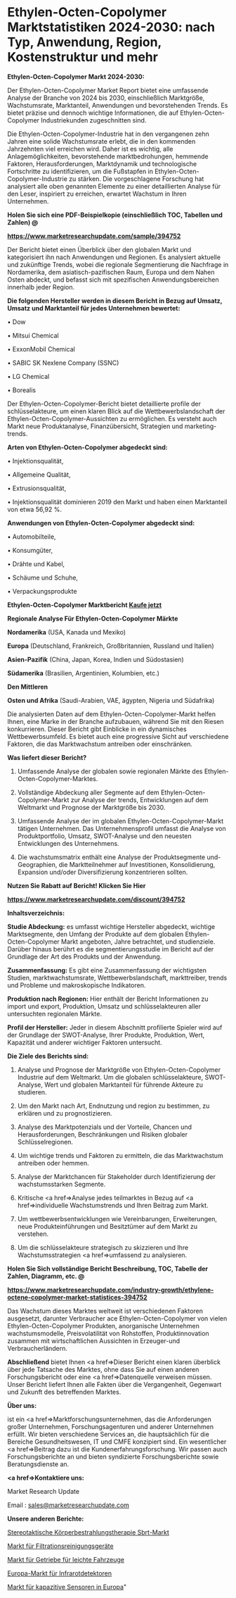 # Ethylen-Octen-Copolymer Marktstatistiken 2024-2030: nach Typ, Anwendung, Region, Kostenstruktur und mehr

<strong>Ethylen-Octen-Copolymer Markt 2024-2030:</strong>

Der Ethylen-Octen-Copolymer Market Report bietet eine umfassende Analyse der Branche von 2024 bis 2030, einschließlich Marktgröße, Wachstumsrate, Marktanteil, Anwendungen und bevorstehenden Trends. Es bietet präzise und dennoch wichtige Informationen, die auf Ethylen-Octen-Copolymer Industriekunden zugeschnitten sind.

Die Ethylen-Octen-Copolymer-Industrie hat in den vergangenen zehn Jahren eine solide Wachstumsrate erlebt, die in den kommenden Jahrzehnten viel erreichen wird. Daher ist es wichtig, alle Anlagemöglichkeiten, bevorstehende marktbedrohungen, hemmende Faktoren, Herausforderungen, Marktdynamik und technologische Fortschritte zu identifizieren, um die Fußstapfen in Ethylen-Octen-Copolymer-Industrie zu stärken. Die vorgeschlagene Forschung hat analysiert alle oben genannten Elemente zu einer detaillierten Analyse für den Leser, inspiriert zu erreichen, erwartet Wachstum in Ihren Unternehmen.



<strong>Holen Sie sich eine PDF-Beispielkopie (einschließlich TOC, Tabellen und Zahlen) @
</strong>

<strong><a href=https://www.marketresearchupdate.com/sample/394752>

<strong>https://www.marketresearchupdate.com/sample/394752</u></font></a></strong></strong>

Der Bericht bietet einen Überblick über den globalen Markt und kategorisiert ihn nach Anwendungen und Regionen. Es analysiert aktuelle und zukünftige Trends, wobei die regionale Segmentierung die Nachfrage in Nordamerika, dem asiatisch-pazifischen Raum, Europa und dem Nahen Osten abdeckt, und befasst sich mit spezifischen Anwendungsbereichen innerhalb jeder Region.



<strong>Die folgenden Hersteller werden in diesem Bericht in Bezug auf Umsatz, Umsatz und Marktanteil für jedes Unternehmen bewertet:</strong>

• Dow

• Mitsui Chemical

• ExxonMobil Chemical

• SABIC SK Nexlene Company (SSNC)

• LG Chemical

• Borealis

Der Ethylen-Octen-Copolymer-Bericht bietet detaillierte profile der schlüsselakteure, um einen klaren Blick auf die Wettbewerbslandschaft der Ethylen-Octen-Copolymer-Aussichten zu ermöglichen. Es versteht auch Markt neue Produktanalyse, Finanzübersicht, Strategien und marketing-trends.



<strong>Arten von Ethylen-Octen-Copolymer abgedeckt sind:</strong>

• Injektionsqualität,

• Allgemeine Qualität,

• Extrusionsqualität,

• Injektionsqualität dominieren 2019 den Markt und haben einen Marktanteil von etwa 56,92 %.



<strong>Anwendungen von Ethylen-Octen-Copolymer abgedeckt sind:</strong>

• Automobilteile,

• Konsumgüter,

• Drähte und Kabel,

• Schäume und Schuhe,

• Verpackungsprodukte



<strong>Ethylen-Octen-Copolymer Marktbericht <a href=https://www.marketresearchupdate.com/buynow/394752>Kaufe jetzt</a></strong>



<strong>Regionale Analyse Für Ethylen-Octen-Copolymer Märkte</strong>



<strong>Nordamerika</strong> (USA, Kanada und Mexiko)



<strong>Europa</strong> (Deutschland, Frankreich, Großbritannien, Russland und Italien)



<strong>Asien-Pazifik</strong> (China, Japan, Korea, Indien und Südostasien)



<strong>Südamerika</strong> (Brasilien, Argentinien, Kolumbien, etc.)



<strong>Den Mittleren</strong> 

<strong>Osten und Afrika</strong> (Saudi-Arabien, VAE, ägypten, Nigeria und Südafrika)

Die analysierten Daten auf dem Ethylen-Octen-Copolymer-Markt helfen Ihnen, eine Marke in der Branche aufzubauen, während Sie mit den Riesen konkurrieren. Dieser Bericht gibt Einblicke in ein dynamisches Wettbewerbsumfeld. Es bietet auch eine progressive Sicht auf verschiedene Faktoren, die das Marktwachstum antreiben oder einschränken.



<strong>Was liefert dieser Bericht?</strong>

1. Umfassende Analyse der globalen sowie regionalen Märkte des Ethylen-Octen-Copolymer-Marktes.

2. Vollständige Abdeckung aller Segmente auf dem Ethylen-Octen-Copolymer-Markt zur Analyse der trends, Entwicklungen auf dem Weltmarkt und Prognose der Marktgröße bis 2030.

3. Umfassende Analyse der im globalen Ethylen-Octen-Copolymer-Markt tätigen Unternehmen. Das Unternehmensprofil umfasst die Analyse von Produktportfolio, Umsatz, SWOT-Analyse und den neuesten Entwicklungen des Unternehmens.

4. Die wachstumsmatrix enthält eine Analyse der Produktsegmente und-Geographien, die Marktteilnehmer auf Investitionen, Konsolidierung, Expansion und/oder Diversifizierung konzentrieren sollten.



<strong>Nutzen Sie Rabatt auf Bericht! Klicken Sie Hier
</strong>

<strong><a href=https://www.marketresearchupdate.com/discount/394752>https://www.marketresearchupdate.com/discount/394752</b></u></font></strong></a>



<strong>Inhaltsverzeichnis:</strong>



<strong>Studie Abdeckung:</strong> es umfasst wichtige Hersteller abgedeckt, wichtige Marktsegmente, den Umfang der Produkte auf dem globalen Ethylen-Octen-Copolymer Markt angeboten, Jahre betrachtet, und studienziele. Darüber hinaus berührt es die segmentierungsstudie im Bericht auf der Grundlage der Art des Produkts und der Anwendung.



<strong>Zusammenfassung:</strong> Es gibt eine Zusammenfassung der wichtigsten Studien, marktwachstumsrate, Wettbewerbslandschaft, markttreiber, trends und Probleme und makroskopische Indikatoren.



<strong>Produktion nach Regionen:</strong> Hier enthält der Bericht Informationen zu import und export, Produktion, Umsatz und schlüsselakteuren aller untersuchten regionalen Märkte.



<strong>Profil der Hersteller:</strong> Jeder in diesem Abschnitt profilierte Spieler wird auf der Grundlage der SWOT-Analyse, Ihrer Produkte, Produktion, Wert, Kapazität und anderer wichtiger Faktoren untersucht.



<strong>Die Ziele des Berichts sind:</strong>

1) Analyse und Prognose der Marktgröße von Ethylen-Octen-Copolymer Industrie auf dem Weltmarkt.
Um die globalen schlüsselakteure, SWOT-Analyse, Wert und globalen Marktanteil für führende Akteure zu studieren.

2) Um den Markt nach Art, Endnutzung und region zu bestimmen, zu erklären und zu prognostizieren.

3) Analyse des Marktpotenzials und der Vorteile, Chancen und Herausforderungen, Beschränkungen und Risiken globaler Schlüsselregionen.

4) Um wichtige trends und Faktoren zu ermitteln, die das Marktwachstum antreiben oder hemmen.

5) Analyse der Marktchancen für Stakeholder durch Identifizierung der wachstumsstarken Segmente.

6) Kritische <a href=>Analyse</a> jedes teilmarktes in Bezug auf <a href=>individuelle</a> Wachstumstrends und Ihren Beitrag zum Markt.

7) Um wettbewerbsentwicklungen wie Vereinbarungen, Erweiterungen, neue Produkteinführungen und Besitztümer auf dem Markt zu verstehen.

8) Um die schlüsselakteure strategisch zu skizzieren und Ihre Wachstumsstrategien <a href=>umfassend</a> zu analysieren.



<strong>Holen Sie Sich vollständige Bericht Beschreibung, TOC, Tabelle der Zahlen, Diagramm, etc. @ </strong>

<strong><a href=https://www.marketresearchupdate.com/industry-growth/ethylene-octene-copolymer-market-statistices-394752>https://www.marketresearchupdate.com/industry-growth/ethylene-octene-copolymer-market-statistices-394752</a></font></strong>

Das Wachstum dieses Marktes weltweit ist verschiedenen Faktoren ausgesetzt, darunter Verbraucher ace Ethylen-Octen-Copolymer von vielen Ethylen-Octen-Copolymer Produkten, anorganische Unternehmen wachstumsmodelle, Preisvolatilität von Rohstoffen, Produktinnovation zusammen mit wirtschaftlichen Aussichten in Erzeuger-und Verbraucherländern.



<strong>Abschließend</strong> bietet Ihnen <a href=>Dieser</a> Bericht einen klaren überblick über jede Tatsache des Marktes, ohne dass Sie auf einen anderen Forschungsbericht oder eine <a href=>Datenquelle</a> verweisen müssen. Unser Bericht liefert Ihnen alle Fakten über die Vergangenheit, Gegenwart und Zukunft des betreffenden Marktes.



<strong>Über uns:</strong>

 ist ein <a href=>Marktfors</a>chungsunternehmen, das die Anforderungen großer Unternehmen, Forschungsagenturen und anderer Unternehmen erfüllt. Wir bieten verschiedene Services an, die hauptsächlich für die Bereiche Gesundheitswesen, IT und CMFE konzipiert sind. Ein wesentlicher <a href=>Beitrag</a> dazu ist die Kundenerfahrungsforschung. Wir passen auch Forschungsberichte an und bieten syndizierte Forschungsberichte sowie Beratungsdienste an.



<strong><a href=>Kontaktiere uns:</a></strong>

Market Research Update

Email : sales@marketresearchupdate.com



<strong>Unsere anderen Berichte:</strong>

<a href=https://www.linkedin.com/pulse/stereotactic-body-radiation-therapy-sbrt-market-1f>Stereotaktische Körperbestrahlungstherapie Sbrt-Markt</a>

<a href=https://www.linkedin.com/pulse/filtration-purification-equipment-market-size>Markt für Filtrationsreinigungsgeräte</a>

<a href=https://www.linkedin.com/pulse/light-vehicle-transmissions-market-report-2023-top-company>Markt für Getriebe für leichte Fahrzeuge</a>

<a href=https://www.linkedin.com/pulse/europe-infrared-detector-market-2023-2030-growth>Europa-Markt für Infrarotdetektoren</a>

<a href=https://www.linkedin.com/pulse/europe-capacitive-sensors-market-2023-manufacturers-regions>Markt für kapazitive Sensoren in Europa</a>"

